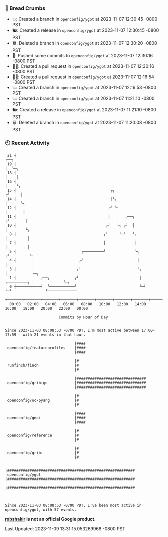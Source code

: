 ### 🍞 Bread Crumbs

 * 💥: Created a branch in `openconfig/ygot` at 2023-11-07 12:30:45 -0800 PST
 * 🐿: Created a release in `openconfig/ygot` at 2023-11-07 12:30:45 -0800 PST
 * 🗑: Deleted a branch in `openconfig/ygot` at 2023-11-07 12:30:20 -0800 PST
 * 🚢: Pushed some commits to `openconfig/ygot` at 2023-11-07 12:30:16 -0800 PST
 * ✍🏼: Created a pull request in `openconfig/ygot` at 2023-11-07 12:30:16 -0800 PST
 * ✍🏼: Created a pull request in `openconfig/ygot` at 2023-11-07 12:16:54 -0800 PST
 * 💥: Created a branch in `openconfig/ygot` at 2023-11-07 12:16:53 -0800 PST
 * 💥: Created a branch in `openconfig/ygot` at 2023-11-07 11:21:10 -0800 PST
 * 🐿: Created a release in `openconfig/ygot` at 2023-11-07 11:21:10 -0800 PST
 * 🗑: Deleted a branch in `openconfig/ygot` at 2023-11-07 11:20:08 -0800 PST

### 🕘 Recent Activity
```
 21 ┼                                                                        ╭──╮
 19 ┤                                                                        │  ╰─╮
 18 ┤                                                                        │    │
 16 ┤                                                                        │    ╰╮
 15 ┤                                          ╭╮                           ╭╯     │
 14 ┤                                          │╰╮                          │      ╰╮
 12 ┤                                         ╭╯ ╰╮                         │       │
 11 ┤                                         │   │   ╭──╮                 ╭╯       │
 10 ┤                                        ╭╯   ╰╮ ╭╯  │                 │        ╰╮
  8 ┤                                       ╭╯     ╰─╯   ╰╮                │         │
  7 ┤                                       │             │                │         │
  5 ┤                             ╭─────────╯             ╰╮              ╭╯         ╰╮
  4 ┤                            ╭╯                        │              │           │
  3 ┤                           ╭╯                         ╰╮             │           ╰─╮
  1 ┤           ╭──╮           ╭╯                           │ ╭─────────╮ │             ╰─╮
  0 ┼───────────╯  ╰───────────╯                            ╰─╯         ╰─╯               ╰─────────────
    +───────+───────+───────+───────+───────+───────+───────+───────+───────+───────+───────+───────+────
  00:00   02:00   04:00   06:00   08:00   10:00   12:00   14:00   16:00   18:00   20:00   22:00   00:00   

						Commits by Hour of Day


Since 2023-11-03 08:08:53 -0700 PDT, I'm most active between 17:00-17:59 - with 21 events in that hour.

```



```
                               |####
 openconfig/featureprofiles    |####
                               |####

                               |#
 runfinch/finch                |#
                               |#

                               |###############################
 openconfig/gribigo            |###############################
                               |###############################

                               |#
 openconfig/oc-pyang           |#
                               |#

                               |####
 openconfig/gnoi               |####
                               |####

                               |#
 openconfig/reference          |#
                               |#

                               |#
 openconfig/gribi              |#
                               |#

                               |#########################################################
 openconfig/ygot               |#########################################################
                               |#########################################################



Since 2023-11-03 08:08:53 -0700 PDT, I've been most active in openconfig/ygot, with 57 events.

```
**[robshakir](mailto:robjs@google.com) is not an official Google product.**  


Last Updated: 2023-11-09 13:31:15.053269968 -0800 PST
